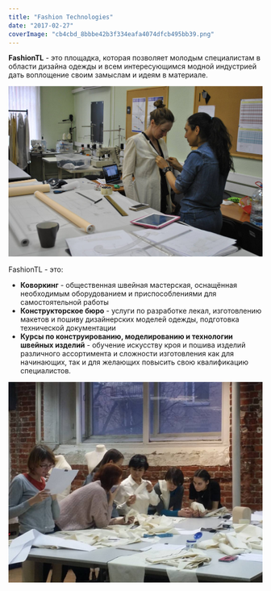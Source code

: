 ```yaml
---
title: "Fashion Technologies"
date: "2017-02-27"
coverImage: "cb4cbd_8bbbe42b3f334eafa4074dfcb495bb39.png"
---
```


**FashionTL** - это площадка, которая позволяет молодым специалистам в области дизайна одежды и всем интересующимся модной индустрией дать воплощение своим замыслам и идеям в материале.

![](images/13308360_1221095851248065_1438941866364193201_o.jpg)

FashionTL - это:

- **Коворкинг** - общественная швейная мастерская, оснащённая необходимым оборудованием и приспособлениями для самостоятельной работы
- **Конструкторское бюро** - услуги по разработке лекал, изготовлению макетов и пошиву дизайнерских моделей одежды, подготовка технической документации
- **Курсы по конструированию, моделированию и технологии швейных изделий** - обучение искусству кроя и пошива изделий различного ассортимента и сложности изготовления как для начинающих, так и для желающих повысить свою квалификацию специалистов.

![](images/16797427_1464524856905162_4628718486762578524_o.jpg)
